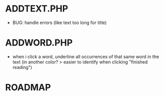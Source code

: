 
# ADDTEXT.PHP

- BUG: handle errors (like text too long for title)

# ADDWORD.PHP

- when i click a word, underline all occurrences of that same word in the text (in another color? > easier to identify when clicking "finished reading")

# ROADMAP
